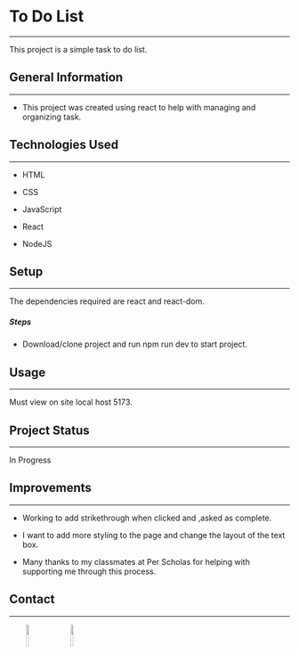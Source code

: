 <h1>To Do List</h1>
<hr><p>This project is a simple task to do list.</p><h2>General Information</h2>
<hr><ul>
<li>This project was created using react to help with managing and organizing task.</li>
</ul><h2>Technologies Used</h2>
<hr><ul>
<li>HTML</li>
</ul><ul>
<li>CSS</li>
</ul><ul>
<li>JavaScript</li>
</ul><ul>
<li>React</li>
</ul><ul>
<li>NodeJS</li>
</ul><h2>Setup</h2>
<hr><p>The dependencies required are react and react-dom.</p><h5>Steps</h5><ul>
<li>Download/clone project and run npm run dev to start project.</li>
</ul><h2>Usage</h2>
<hr><p>Must view on site local host 5173.</p><h2>Project Status</h2>
<hr><p>In Progress</p><h2>Improvements</h2>
<hr><ul>
<li>Working to add strikethrough when clicked and ,asked as complete.</li>
</ul><ul>
<li>I want to add more styling to the page and change the layout of the text box.</li>
</ul><ul>
<li>Many thanks to my classmates at Per Scholas for helping with supporting me through this process.</li>
</ul><h2>Contact</h2>
<hr><p><span style="margin-right: 30px;"></span><a href="https://www.linkedin.com/in/lexiswebb/"><img target="_blank" src="https://cdn.jsdelivr.net/gh/devicons/devicon/icons/linkedin/linkedin-original.svg" style="width: 10%;"></a><span style="margin-right: 30px;"></span><a href="https://github.com/lexis-webb"><img target="_blank" src="https://cdn.jsdelivr.net/gh/devicons/devicon/icons/github/github-original.svg" style="width: 10%;"></a></p>